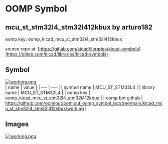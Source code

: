 # OOMP Symbol  
## mcu_st_stm32l4_stm32l412kbux  by arturo182  
  
oomp key: oomp_kicad_mcu_st_stm32l4_stm32l412kbux  
  
source repo at: [https://gitlab.com/kicad/libraries/kicad-symbols](https://gitlab.com/kicad/libraries/kicad-symbols)  
## Symbol  
  
[![working.png](working_600.png)](working.png)  
| name | value | 
| --- | --- | 
| symbol name | MCU_ST_STM32L4 | 
| library name | MCU_ST_STM32L4 | 
| oomp key | oomp_kicad_mcu_st_stm32l4_stm32l412kbux | 
| oomp bot github | https://github.com/oomlout/oomlout_oomp_symbol_bot/tree/main/kicad_mcu_st_stm32l4_stm32l412kbux/working | 
## Images  
  
[![working.png](working_140.png)](working.png)  
